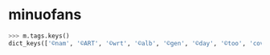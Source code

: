 # minuofans

```py
>>> m.tags.keys()
dict_keys(['©nam', '©ART', '©wrt', '©alb', '©gen', '©day', '©too', 'covr', 'aART', '©cmt'])
```